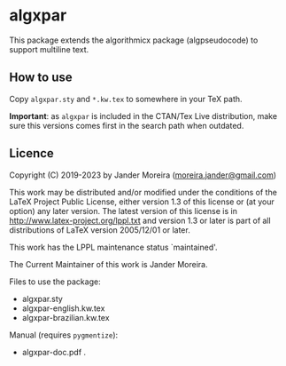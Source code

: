 # algxpar
This package extends the algorithmicx package (algpseudocode) to support multiline text.

## How to use
Copy `algxpar.sty` and `*.kw.tex` to somewhere in your TeX path.

**Important**: as `algxpar` is included in the CTAN/Tex Live distribution, make sure this versions comes first in the search path when outdated.

## Licence
Copyright (C) 2019-2023 by Jander Moreira (moreira.jander@gmail.com)

This work may be distributed and/or modified under the
conditions of the LaTeX Project Public License, either version 1.3
of this license or (at your option) any later version.
The latest version of this license is in
   http://www.latex-project.org/lppl.txt
and version 1.3 or later is part of all distributions of LaTeX
version 2005/12/01 or later.

This work has the LPPL maintenance status `maintained'.

The Current Maintainer of this work is Jander Moreira.

Files to use the package:  
* algxpar.sty
* algxpar-english.kw.tex
* algxpar-brazilian.kw.tex

Manual (requires `pygmentize`):
* algxpar-doc.pdf             .
